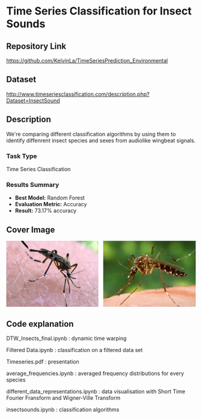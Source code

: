 # Time Series Classification for Insect Sounds

## Repository Link

https://github.com/KelvinLa/TimeSeriesPrediction_Environmental

## Dataset

http://www.timeseriesclassification.com/description.php?Dataset=InsectSound

## Description

We're comparing different classification algorithms by using them to identify diffenrent insect species and sexes from audiolike wingbeat signals.

### Task Type

Time Series Classification

### Results Summary

- **Best Model:** Random Forest
- **Evaluation Metric:** Accuracy
- **Result:** 73.17% accuracy

## Cover Image

![Project Cover Image](CoverImage/InsectSound.jpg)

## Code explanation


DTW_Insects_final.ipynb : dynamic time warping

Filtered Data.ipynb : classification on a filtered data set

Timeseries.pdf : presentation

average_frequencies.ipynb : averaged frequency distributions for every species

different_data_representations.ipynb : data visualisation with Short Time Fourier Fransform and Wigner-Ville Transform

insectsounds.ipynb : classification algorithms




